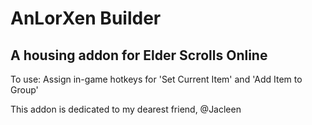 
AnLorXen Builder
================

## A housing addon for **Elder Scrolls Online** 

To use: Assign in-game hotkeys for 'Set Current Item' and 'Add Item to Group' 





This addon is dedicated to my dearest friend, @Jacleen 
